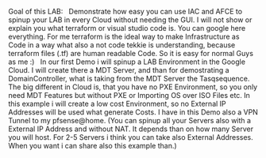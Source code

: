 Goal of this LAB:
 
Demonstrate how easy you can use IAC and AFCE to spinup your LAB in every Cloud without needing the GUI.
I will not show or explain you what terraform or visual studio code is. You can google here everything. For me terraform is the ideal way to make Infrastructure as Code in a way what also a not code tekkie is understanding, because terraform files (.tf) are human readable Code. So it is easy for normal Guys as me :)
 
In our first Demo i will spinup a LAB Environment in the Google Cloud. I will create there a MDT Server, and than for demostrating a DomainController, what is taking from the MDT Server the Tasqsequence. The big different in Cloud is, that you have no PXE Environment, so you only need MDT Features but without PXE or Importing OS over ISO Files etc. In this example i will create a low cost Environment, so no External IP Addresses will be used what generate Costs. I have in this Demo also a VPN Tunnel to my pfsense@home. (You can spinup all your Servers also with a External IP Address and without NAT. It depends than on how many Server you will host. For 2-5 Servers i think you can take also External Addresses. When you want i can share also this example than.)
